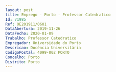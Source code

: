 ```yaml
--- 
layout: post
title: Emprego - Porto - Professor Catedratico
Id: 71985
Ref: OE201911/0601
DataAbertura: 2019-11-26
DataFecho: 2020-01-09
Trabalho: Professor Catedratico
Empregador: Universidade do Porto
Descricao: Docência Universitária
CodigoPostal: 4099-002 PORTO
Concelho: Porto
Distrito: Porto
--- 
```

